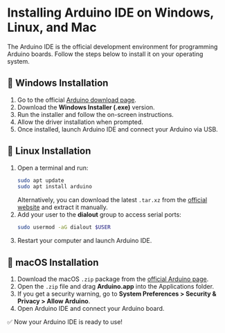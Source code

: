 # **Installing Arduino IDE on Windows, Linux, and Mac**

The Arduino IDE is the official development environment for programming Arduino boards. Follow the steps below to install it on your operating system.

## **🔹 Windows Installation**
1. Go to the official [Arduino download page](https://www.arduino.cc/en/software).
2. Download the **Windows Installer (.exe)** version.
3. Run the installer and follow the on-screen instructions.
4. Allow the driver installation when prompted.
5. Once installed, launch Arduino IDE and connect your Arduino via USB.

## **🔹 Linux Installation**
1. Open a terminal and run:
   ```bash
   sudo apt update
   sudo apt install arduino
   ```
   Alternatively, you can download the latest `.tar.xz` from the [official website](https://www.arduino.cc/en/software) and extract it manually.
2. Add your user to the **dialout** group to access serial ports:
   ```bash
   sudo usermod -aG dialout $USER
   ```
3. Restart your computer and launch Arduino IDE.

## **🔹 macOS Installation**
1. Download the macOS `.zip` package from the [official Arduino page](https://www.arduino.cc/en/software).
2. Open the `.zip` file and drag **Arduino.app** into the Applications folder.
3. If you get a security warning, go to **System Preferences > Security & Privacy > Allow Arduino**.
4. Open Arduino IDE and connect your Arduino board.

✅ Now your Arduino IDE is ready to use!
